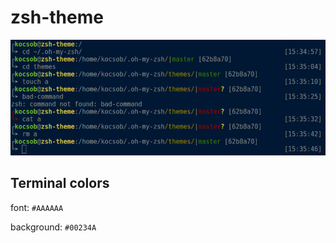 # zsh-theme
![Own zsh theme](https://raw.githubusercontent.com/kocsob/zsh-theme/master/zsh-theme.png)

## Terminal colors

font: `#AAAAAA`

background: `#00234A`
